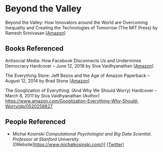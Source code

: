 # Beyond the Valley
Beyond the Valley: How Innovators around the World are Overcoming Inequality and Creating the Technologies of Tomorrow (The MIT Press) by Ramesh Srinivasan [[Amazon](https://www.amazon.com/Beyond-Valley-Innovators-Overcoming-Technologies/dp/0262043130)]

## Books Referenced
Antisocial Media: How Facebook Disconnects Us and Undermines Democracy Hardcover – June 12, 2018 by Siva Vaidhyanathan [[Amazon](https://www.amazon.com/Antisocial-Media-Disconnects-Undermines-Democracy/dp/0190841168)]

The Everything Store: Jeff Bezos and the Age of Amazon Paperback – August 12, 2014 by Brad Stone [[Amazon](https://www.amazon.com/Everything-Store-Jeff-Bezos-Amazon/dp/0316219282/ref=sr_1_2?keywords=the+everything+store&qid=1578763446&s=books&sr=1-2)]

The Googlization of Everything: (And Why We Should Worry) Hardcover – March 8, 2011
by Siva Vaidhyanathan  (Author)
https://www.amazon.com/Googlization-Everything-Why-Should-Worry/dp/0520258827

## People Referenced
- Michal Kosinski _Computational Psychologist and Big Data Scientist. Professor at Stanford University_
[[Website]https://www.michalkosinski.com/)] [[Twitter](https://twitter.com/michalkosinski)]
